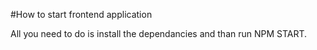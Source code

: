 #How to start frontend application

All you need to do is install the dependancies and than run NPM START.
